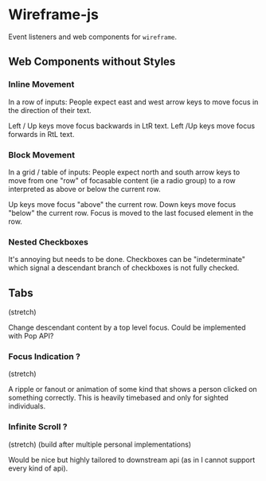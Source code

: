 # Wireframe-js

Event listeners and web components for `wireframe`.

## Web Components without Styles

### Inline Movement

In a row of inputs:
People expect east and west arrow keys to move focus in the direction of their text.

Left / Up keys move focus backwards in LtR text.
Left /Up keys move focus forwards in RtL text.

### Block Movement

In a grid / table of inputs:
People expect north and south arrow keys to move from one "row" of focasable content (ie a radio group) to a row interpreted as above or below the current row.

Up keys move focus "above" the current row.
Down keys move focus "below" the current row.
Focus is moved to the last focused element in the row.

### Nested Checkboxes

It's annoying but needs to be done. Checkboxes can be "indeterminate" which signal a descendant branch of checkboxes is not fully checked.

## Tabs

(stretch)

Change descendant content by a top level focus. Could be implemented with Pop API?

### Focus Indication ?

(stretch)

A ripple or fanout or animation of some kind that shows a person clicked on something correctly. This is heavily timebased and only for sighted individuals. 

### Infinite Scroll ?

(stretch) (build after multiple personal implementations)

Would be nice but highly tailored to downstream api (as in I cannot support every kind of api).
